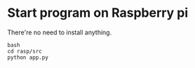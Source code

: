 # Start program on Raspberry pi

There're no need to install anything.

```
bash
cd rasp/src
python app.py
```